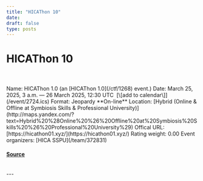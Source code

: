 ```yaml
---
title: "HICAThon 10"
date: 
draft: false
type: posts
---
```

# HICAThon 10

<br/>

<br/>
Name: HICAThon 1.0 (an [HICAThon 1.0](/ctf/1268) event.)  
Date: March 25, 2025, 3 a.m. — 26 March 2025, 12:30 UTC  [\[add to calendar\]](/event/2724.ics)  
Format: Jeopardy  
**On-line**  
Location: [Hybrid (Online & Offline at Symbiosis Skills & Professional University)](http://maps.yandex.com/?text=Hybrid%20%28Online%20%26%20Offline%20at%20Symbiosis%20Skills%20%26%20Professional%20University%29)  
Offical URL: [https://hicathon01.xyz/](https://hicathon01.xyz/)  
Rating weight: 0.00  
Event organizers: [HICA SSPU](/team/372831)

#### [Source](https://ctftime.org/event/2724)

<br/>
---
